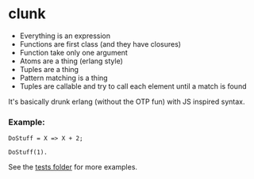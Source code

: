 # clunk

* Everything is an expression
* Functions are first class (and they have closures)
* Function take only one argument
* Atoms are a thing (erlang style)
* Tuples are a thing
* Pattern matching is a thing
* Tuples are callable and try to call each element until a match is found

It's basically drunk erlang (without the OTP fun) with JS inspired syntax. 


### Example:

```
DoStuff = X => X + 2;

DoStuff(1).
```

See the [tests folder](tests/) for more examples. 